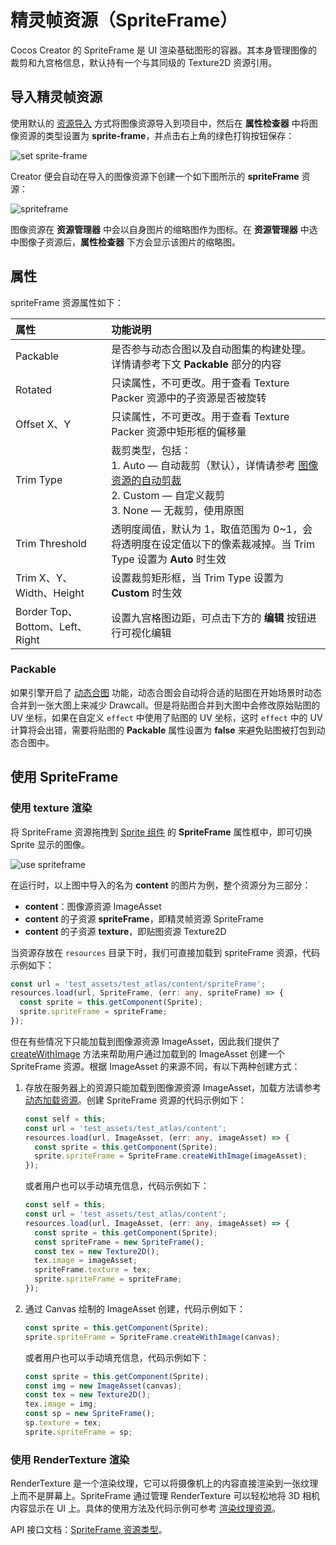# 精灵帧资源（SpriteFrame）

Cocos Creator 的 SpriteFrame 是 UI 渲染基础图形的容器。其本身管理图像的裁剪和九宫格信息，默认持有一个与其同级的 Texture2D 资源引用。

## 导入精灵帧资源

使用默认的 [资源导入](asset-workflow.md) 方式将图像资源导入到项目中，然后在 **属性检查器** 中将图像资源的类型设置为 **sprite-frame**，并点击右上角的绿色打钩按钮保存：

![set sprite-frame](sprite-frame/set-spriteframe.png)

Creator 便会自动在导入的图像资源下创建一个如下图所示的 **spriteFrame** 资源：

![spriteframe](sprite-frame/spriteframe.png)

图像资源在 **资源管理器** 中会以自身图片的缩略图作为图标。在 **资源管理器** 中选中图像子资源后，**属性检查器** 下方会显示该图片的缩略图。

## 属性

spriteFrame 资源属性如下：

| 属性 | 功能说明 |
| :--- | :--- |
| Packable    | 是否参与动态合图以及自动图集的构建处理。详情请参考下文 **Packable** 部分的内容     |
| Rotated  | 只读属性，不可更改。用于查看 Texture Packer 资源中的子资源是否被旋转 |
| Offset X、Y | 只读属性，不可更改。用于查看 Texture Packer 资源中矩形框的偏移量 |
| Trim Type | 裁剪类型，包括：<br>1. Auto — 自动裁剪（默认），详情请参考 [图像资源的自动剪裁](../ui-system/components/engine/trim.md)<br>2. Custom — 自定义裁剪<br>3. None — 无裁剪，使用原图 |
| Trim Threshold | 透明度阈值，默认为 1，取值范围为 0~1，会将透明度在设定值以下的像素裁减掉。当 Trim Type 设置为 **Auto** 时生效 |
| Trim X、Y、Width、Height | 设置裁剪矩形框，当 Trim Type 设置为 **Custom** 时生效 |
| Border Top、Bottom、Left、Right | 设置九宫格图边距，可点击下方的 **编辑** 按钮进行可视化编辑  |

### Packable

如果引擎开启了 [动态合图](../advanced-topics/dynamic-atlas.md) 功能，动态合图会自动将合适的贴图在开始场景时动态合并到一张大图上来减少 Drawcall。但是将贴图合并到大图中会修改原始贴图的 UV 坐标，如果在自定义 `effect` 中使用了贴图的 UV 坐标，这时 `effect` 中的 UV 计算将会出错，需要将贴图的 **Packable** 属性设置为 **false** 来避免贴图被打包到动态合图中。

## 使用 SpriteFrame

### 使用 texture 渲染

将 SpriteFrame 资源拖拽到 [Sprite 组件](../ui-system/components/editor/sprite.md) 的 **SpriteFrame** 属性框中，即可切换 Sprite 显示的图像。

![use spriteframe](sprite-frame/use-spriteframe.png)

在运行时，以上图中导入的名为 **content** 的图片为例，整个资源分为三部分：

- **content**：图像源资源 ImageAsset
- **content** 的子资源 **spriteFrame**，即精灵帧资源 SpriteFrame
- **content** 的子资源 **texture**，即贴图资源 Texture2D

当资源存放在 `resources` 目录下时，我们可直接加载到 spriteFrame 资源，代码示例如下：

```typescript
const url = 'test_assets/test_atlas/content/spriteFrame';
resources.load(url, SpriteFrame, (err: any, spriteFrame) => {
  const sprite = this.getComponent(Sprite);
  sprite.spriteFrame = spriteFrame;
});
```

但在有些情况下只能加载到图像源资源 ImageAsset，因此我们提供了 [createWithImage](%__APIDOC__%/zh/class/SpriteFrame?id=createWithImage) 方法来帮助用户通过加载到的 ImageAsset 创建一个 SpriteFrame 资源。根据 ImageAsset 的来源不同，有以下两种创建方式：

1. 存放在服务器上的资源只能加载到图像源资源 ImageAsset，加载方法请参考 [动态加载资源](./dynamic-load-resources.md)。创建 SpriteFrame 资源的代码示例如下：

    ```typescript
    const self = this;
    const url = 'test_assets/test_atlas/content';
    resources.load(url, ImageAsset, (err: any, imageAsset) => {
      const sprite = this.getComponent(Sprite);
      sprite.spriteFrame = SpriteFrame.createWithImage(imageAsset);
    });
    ```

    或者用户也可以手动填充信息，代码示例如下：

    ```typescript
    const self = this;
    const url = 'test_assets/test_atlas/content';
    resources.load(url, ImageAsset, (err: any, imageAsset) => {
      const sprite = this.getComponent(Sprite);
      const spriteFrame = new SpriteFrame();
      const tex = new Texture2D();
      tex.image = imageAsset;
      spriteFrame.texture = tex;
      sprite.spriteFrame = spriteFrame;
    });
    ```

2. 通过 Canvas 绘制的 ImageAsset 创建，代码示例如下：

    ```typescript
    const sprite = this.getComponent(Sprite);
    sprite.spriteFrame = SpriteFrame.createWithImage(canvas);
    ```

    或者用户也可以手动填充信息，代码示例如下：

    ```typescript
    const sprite = this.getComponent(Sprite);
    const img = new ImageAsset(canvas);
    const tex = new Texture2D();
    tex.image = img;
    const sp = new SpriteFrame();
    sp.texture = tex;
    sprite.spriteFrame = sp;
    ```

### 使用 RenderTexture 渲染

RenderTexture 是一个渲染纹理，它可以将摄像机上的内容直接渲染到一张纹理上而不是屏幕上。SpriteFrame 通过管理 RenderTexture 可以轻松地将 3D 相机内容显示在 UI 上。具体的使用方法及代码示例可参考 [渲染纹理资源](render-texture.md)。

API 接口文档：[SpriteFrame 资源类型](%__APIDOC__%/zh/class/SpriteFrame)。
